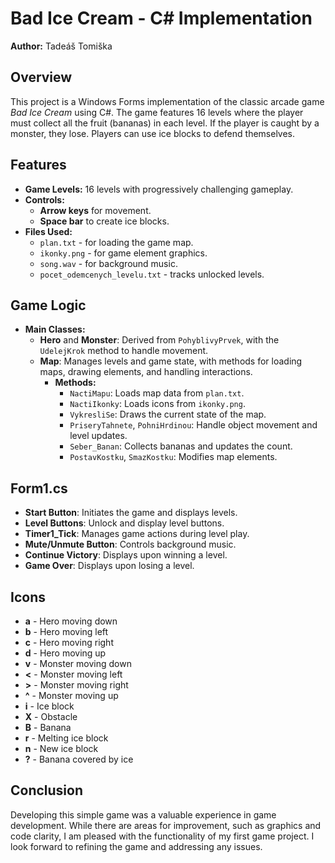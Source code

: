 # Bad Ice Cream - C# Implementation

**Author:** Tadeáš Tomiška

## Overview

This project is a Windows Forms implementation of the classic arcade game *Bad Ice Cream* using C#. The game features 16 levels where the player must collect all the fruit (bananas) in each level. If the player is caught by a monster, they lose. Players can use ice blocks to defend themselves.

## Features

- **Game Levels:** 16 levels with progressively challenging gameplay.
- **Controls:** 
  - **Arrow keys** for movement.
  - **Space bar** to create ice blocks.
- **Files Used:**
  - `plan.txt` - for loading the game map.
  - `ikonky.png` - for game element graphics.
  - `song.wav` - for background music.
  - `pocet_odemcenych_levelu.txt` - tracks unlocked levels.

## Game Logic

- **Main Classes:**
  - **Hero** and **Monster**: Derived from `PohyblivyPrvek`, with the `UdelejKrok` method to handle movement.
  - **Map**: Manages levels and game state, with methods for loading maps, drawing elements, and handling interactions.
    - **Methods:**
      - `NactiMapu`: Loads map data from `plan.txt`.
      - `NactiIkonky`: Loads icons from `ikonky.png`.
      - `VykresliSe`: Draws the current state of the map.
      - `PriseryTahnete`, `PohniHrdinou`: Handle object movement and level updates.
      - `Seber_Banan`: Collects bananas and updates the count.
      - `PostavKostku`, `SmazKostku`: Modifies map elements.

## Form1.cs

- **Start Button**: Initiates the game and displays levels.
- **Level Buttons**: Unlock and display level buttons.
- **Timer1_Tick**: Manages game actions during level play.
- **Mute/Unmute Button**: Controls background music.
- **Continue Victory**: Displays upon winning a level.
- **Game Over**: Displays upon losing a level.

## Icons

- **a** - Hero moving down
- **b** - Hero moving left
- **c** - Hero moving right
- **d** - Hero moving up
- **v** - Monster moving down
- **<** - Monster moving left
- **>** - Monster moving right
- **^** - Monster moving up
- **i** - Ice block
- **X** - Obstacle
- **B** - Banana
- **r** - Melting ice block
- **n** - New ice block
- **?** - Banana covered by ice

## Conclusion

Developing this simple game was a valuable experience in game development. While there are areas for improvement, such as graphics and code clarity, I am pleased with the functionality of my first game project. I look forward to refining the game and addressing any issues.